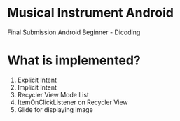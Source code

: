 # Musical Instrument Android
Final Submission Android Beginner - Dicoding

# What is implemented?
1. Explicit Intent
2. Implicit Intent
3. Recycler View Mode List
4. ItemOnClickListener on Recycler View
4. Glide for displaying image
